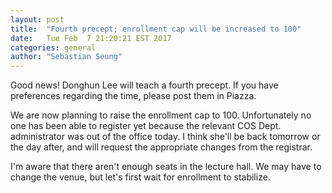 ```yaml
---
layout: post
title:  "Fourth precept; enrollment cap will be increased to 100"
date:   Tue Feb  7 21:20:21 EST 2017
categories: general
author: "Sebastian Seung"
---
```

Good news! Donghun Lee will teach a fourth precept. If you have preferences regarding the time, please post them in Piazza.

We are now planning to raise the enrollment cap to 100. Unfortunately no one has been able to register yet because the relevant COS Dept. administrator was out of the office today.  I think she'll be back tomorrow or the day after, and will request the appropriate changes from the registrar.

I'm aware that there aren't enough seats in the lecture hall. We may have to change the venue, but let's first wait for enrollment to stabilize.

